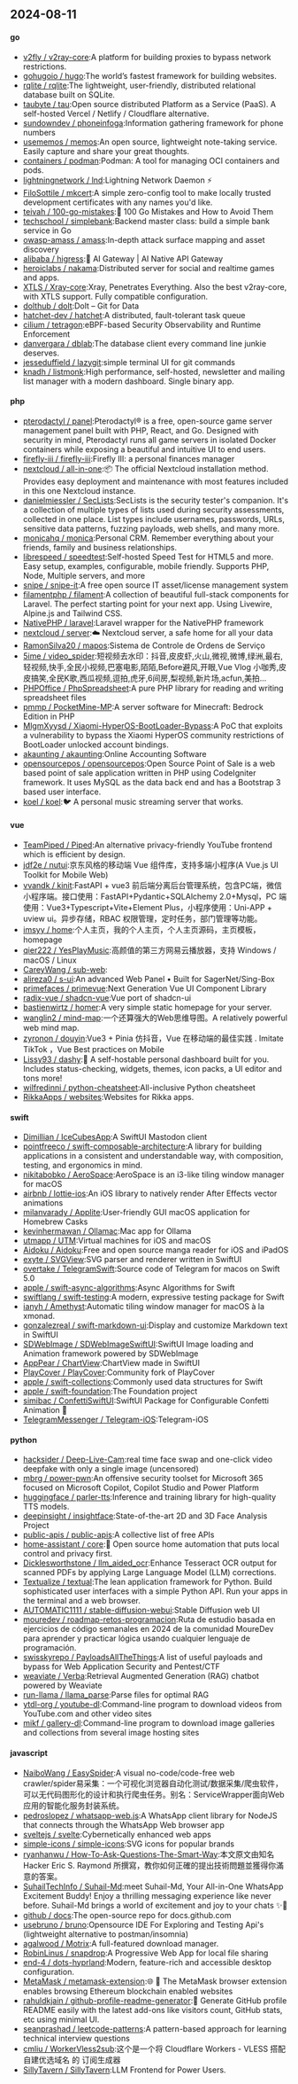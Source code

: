 ## 2024-08-11

#### go
* [v2fly / v2ray-core](https://github.com/v2fly/v2ray-core):A platform for building proxies to bypass network restrictions.
* [gohugoio / hugo](https://github.com/gohugoio/hugo):The world’s fastest framework for building websites.
* [rqlite / rqlite](https://github.com/rqlite/rqlite):The lightweight, user-friendly, distributed relational database built on SQLite.
* [taubyte / tau](https://github.com/taubyte/tau):Open source distributed Platform as a Service (PaaS). A self-hosted Vercel / Netlify / Cloudflare alternative.
* [sundowndev / phoneinfoga](https://github.com/sundowndev/phoneinfoga):Information gathering framework for phone numbers
* [usememos / memos](https://github.com/usememos/memos):An open source, lightweight note-taking service. Easily capture and share your great thoughts.
* [containers / podman](https://github.com/containers/podman):Podman: A tool for managing OCI containers and pods.
* [lightningnetwork / lnd](https://github.com/lightningnetwork/lnd):Lightning Network Daemon ⚡️
* [FiloSottile / mkcert](https://github.com/FiloSottile/mkcert):A simple zero-config tool to make locally trusted development certificates with any names you'd like.
* [teivah / 100-go-mistakes](https://github.com/teivah/100-go-mistakes):📖 100 Go Mistakes and How to Avoid Them
* [techschool / simplebank](https://github.com/techschool/simplebank):Backend master class: build a simple bank service in Go
* [owasp-amass / amass](https://github.com/owasp-amass/amass):In-depth attack surface mapping and asset discovery
* [alibaba / higress](https://github.com/alibaba/higress):🤖 AI Gateway | AI Native API Gateway
* [heroiclabs / nakama](https://github.com/heroiclabs/nakama):Distributed server for social and realtime games and apps.
* [XTLS / Xray-core](https://github.com/XTLS/Xray-core):Xray, Penetrates Everything. Also the best v2ray-core, with XTLS support. Fully compatible configuration.
* [dolthub / dolt](https://github.com/dolthub/dolt):Dolt – Git for Data
* [hatchet-dev / hatchet](https://github.com/hatchet-dev/hatchet):A distributed, fault-tolerant task queue
* [cilium / tetragon](https://github.com/cilium/tetragon):eBPF-based Security Observability and Runtime Enforcement
* [danvergara / dblab](https://github.com/danvergara/dblab):The database client every command line junkie deserves.
* [jesseduffield / lazygit](https://github.com/jesseduffield/lazygit):simple terminal UI for git commands
* [knadh / listmonk](https://github.com/knadh/listmonk):High performance, self-hosted, newsletter and mailing list manager with a modern dashboard. Single binary app.

#### php
* [pterodactyl / panel](https://github.com/pterodactyl/panel):Pterodactyl® is a free, open-source game server management panel built with PHP, React, and Go. Designed with security in mind, Pterodactyl runs all game servers in isolated Docker containers while exposing a beautiful and intuitive UI to end users.
* [firefly-iii / firefly-iii](https://github.com/firefly-iii/firefly-iii):Firefly III: a personal finances manager
* [nextcloud / all-in-one](https://github.com/nextcloud/all-in-one):📦 The official Nextcloud installation method. Provides easy deployment and maintenance with most features included in this one Nextcloud instance.
* [danielmiessler / SecLists](https://github.com/danielmiessler/SecLists):SecLists is the security tester's companion. It's a collection of multiple types of lists used during security assessments, collected in one place. List types include usernames, passwords, URLs, sensitive data patterns, fuzzing payloads, web shells, and many more.
* [monicahq / monica](https://github.com/monicahq/monica):Personal CRM. Remember everything about your friends, family and business relationships.
* [librespeed / speedtest](https://github.com/librespeed/speedtest):Self-hosted Speed Test for HTML5 and more. Easy setup, examples, configurable, mobile friendly. Supports PHP, Node, Multiple servers, and more
* [snipe / snipe-it](https://github.com/snipe/snipe-it):A free open source IT asset/license management system
* [filamentphp / filament](https://github.com/filamentphp/filament):A collection of beautiful full-stack components for Laravel. The perfect starting point for your next app. Using Livewire, Alpine.js and Tailwind CSS.
* [NativePHP / laravel](https://github.com/NativePHP/laravel):Laravel wrapper for the NativePHP framework
* [nextcloud / server](https://github.com/nextcloud/server):☁️ Nextcloud server, a safe home for all your data
* [RamonSilva20 / mapos](https://github.com/RamonSilva20/mapos):Sistema de Controle de Ordens de Serviço
* [5ime / video_spider](https://github.com/5ime/video_spider):短视频去水印：抖音,皮皮虾,火山,微视,微博,绿洲,最右,轻视频,快手,全民小视频,巴塞电影,陌陌,Before避风,开眼,Vue Vlog 小咖秀,皮皮搞笑,全民K歌,西瓜视频,逗拍,虎牙,6间房,梨视频,新片场,acfun,美拍...
* [PHPOffice / PhpSpreadsheet](https://github.com/PHPOffice/PhpSpreadsheet):A pure PHP library for reading and writing spreadsheet files
* [pmmp / PocketMine-MP](https://github.com/pmmp/PocketMine-MP):A server software for Minecraft: Bedrock Edition in PHP
* [MlgmXyysd / Xiaomi-HyperOS-BootLoader-Bypass](https://github.com/MlgmXyysd/Xiaomi-HyperOS-BootLoader-Bypass):A PoC that exploits a vulnerability to bypass the Xiaomi HyperOS community restrictions of BootLoader unlocked account bindings.
* [akaunting / akaunting](https://github.com/akaunting/akaunting):Online Accounting Software
* [opensourcepos / opensourcepos](https://github.com/opensourcepos/opensourcepos):Open Source Point of Sale is a web based point of sale application written in PHP using CodeIgniter framework. It uses MySQL as the data back end and has a Bootstrap 3 based user interface.
* [koel / koel](https://github.com/koel/koel):🐦 A personal music streaming server that works.

#### vue
* [TeamPiped / Piped](https://github.com/TeamPiped/Piped):An alternative privacy-friendly YouTube frontend which is efficient by design.
* [jdf2e / nutui](https://github.com/jdf2e/nutui):京东风格的移动端 Vue 组件库，支持多端小程序(A Vue.js UI Toolkit for Mobile Web)
* [vvandk / kinit](https://github.com/vvandk/kinit):FastAPI + vue3 前后端分离后台管理系统，包含PC端，微信小程序端。接口使用：FastAPI+Pydantic+SQLAlchemy 2.0+Mysql，PC 端使用：Vue3+Typescript+Vite+Element Plus，小程序使用：Uni-APP + uview ui。异步存储，RBAC 权限管理，定时任务，部门管理等功能。
* [imsyy / home](https://github.com/imsyy/home):个人主页，我的个人主页，个人主页源码，主页模板，homepage
* [qier222 / YesPlayMusic](https://github.com/qier222/YesPlayMusic):高颜值的第三方网易云播放器，支持 Windows / macOS / Linux
* [CareyWang / sub-web](https://github.com/CareyWang/sub-web):
* [alireza0 / s-ui](https://github.com/alireza0/s-ui):An advanced Web Panel • Built for SagerNet/Sing-Box
* [primefaces / primevue](https://github.com/primefaces/primevue):Next Generation Vue UI Component Library
* [radix-vue / shadcn-vue](https://github.com/radix-vue/shadcn-vue):Vue port of shadcn-ui
* [bastienwirtz / homer](https://github.com/bastienwirtz/homer):A very simple static homepage for your server.
* [wanglin2 / mind-map](https://github.com/wanglin2/mind-map):一个还算强大的Web思维导图。A relatively powerful web mind map.
* [zyronon / douyin](https://github.com/zyronon/douyin):Vue3 + Pinia 仿抖音，Vue 在移动端的最佳实践 . Imitate TikTok ，Vue Best practices on Mobile
* [Lissy93 / dashy](https://github.com/Lissy93/dashy):🚀 A self-hostable personal dashboard built for you. Includes status-checking, widgets, themes, icon packs, a UI editor and tons more!
* [wilfredinni / python-cheatsheet](https://github.com/wilfredinni/python-cheatsheet):All-inclusive Python cheatsheet
* [RikkaApps / websites](https://github.com/RikkaApps/websites):Websites for Rikka apps.

#### swift
* [Dimillian / IceCubesApp](https://github.com/Dimillian/IceCubesApp):A SwiftUI Mastodon client
* [pointfreeco / swift-composable-architecture](https://github.com/pointfreeco/swift-composable-architecture):A library for building applications in a consistent and understandable way, with composition, testing, and ergonomics in mind.
* [nikitabobko / AeroSpace](https://github.com/nikitabobko/AeroSpace):AeroSpace is an i3-like tiling window manager for macOS
* [airbnb / lottie-ios](https://github.com/airbnb/lottie-ios):An iOS library to natively render After Effects vector animations
* [milanvarady / Applite](https://github.com/milanvarady/Applite):User-friendly GUI macOS application for Homebrew Casks
* [kevinhermawan / Ollamac](https://github.com/kevinhermawan/Ollamac):Mac app for Ollama
* [utmapp / UTM](https://github.com/utmapp/UTM):Virtual machines for iOS and macOS
* [Aidoku / Aidoku](https://github.com/Aidoku/Aidoku):Free and open source manga reader for iOS and iPadOS
* [exyte / SVGView](https://github.com/exyte/SVGView):SVG parser and renderer written in SwiftUI
* [overtake / TelegramSwift](https://github.com/overtake/TelegramSwift):Source code of Telegram for macos on Swift 5.0
* [apple / swift-async-algorithms](https://github.com/apple/swift-async-algorithms):Async Algorithms for Swift
* [swiftlang / swift-testing](https://github.com/swiftlang/swift-testing):A modern, expressive testing package for Swift
* [ianyh / Amethyst](https://github.com/ianyh/Amethyst):Automatic tiling window manager for macOS à la xmonad.
* [gonzalezreal / swift-markdown-ui](https://github.com/gonzalezreal/swift-markdown-ui):Display and customize Markdown text in SwiftUI
* [SDWebImage / SDWebImageSwiftUI](https://github.com/SDWebImage/SDWebImageSwiftUI):SwiftUI Image loading and Animation framework powered by SDWebImage
* [AppPear / ChartView](https://github.com/AppPear/ChartView):ChartView made in SwiftUI
* [PlayCover / PlayCover](https://github.com/PlayCover/PlayCover):Community fork of PlayCover
* [apple / swift-collections](https://github.com/apple/swift-collections):Commonly used data structures for Swift
* [apple / swift-foundation](https://github.com/apple/swift-foundation):The Foundation project
* [simibac / ConfettiSwiftUI](https://github.com/simibac/ConfettiSwiftUI):SwiftUI Package for Configurable Confetti Animation 🎉
* [TelegramMessenger / Telegram-iOS](https://github.com/TelegramMessenger/Telegram-iOS):Telegram-iOS

#### python
* [hacksider / Deep-Live-Cam](https://github.com/hacksider/Deep-Live-Cam):real time face swap and one-click video deepfake with only a single image (uncensored)
* [mbrg / power-pwn](https://github.com/mbrg/power-pwn):An offensive security toolset for Microsoft 365 focused on Microsoft Copilot, Copilot Studio and Power Platform
* [huggingface / parler-tts](https://github.com/huggingface/parler-tts):Inference and training library for high-quality TTS models.
* [deepinsight / insightface](https://github.com/deepinsight/insightface):State-of-the-art 2D and 3D Face Analysis Project
* [public-apis / public-apis](https://github.com/public-apis/public-apis):A collective list of free APIs
* [home-assistant / core](https://github.com/home-assistant/core):🏡 Open source home automation that puts local control and privacy first.
* [Dicklesworthstone / llm_aided_ocr](https://github.com/Dicklesworthstone/llm_aided_ocr):Enhance Tesseract OCR output for scanned PDFs by applying Large Language Model (LLM) corrections.
* [Textualize / textual](https://github.com/Textualize/textual):The lean application framework for Python. Build sophisticated user interfaces with a simple Python API. Run your apps in the terminal and a web browser.
* [AUTOMATIC1111 / stable-diffusion-webui](https://github.com/AUTOMATIC1111/stable-diffusion-webui):Stable Diffusion web UI
* [mouredev / roadmap-retos-programacion](https://github.com/mouredev/roadmap-retos-programacion):Ruta de estudio basada en ejercicios de código semanales en 2024 de la comunidad MoureDev para aprender y practicar lógica usando cualquier lenguaje de programación.
* [swisskyrepo / PayloadsAllTheThings](https://github.com/swisskyrepo/PayloadsAllTheThings):A list of useful payloads and bypass for Web Application Security and Pentest/CTF
* [weaviate / Verba](https://github.com/weaviate/Verba):Retrieval Augmented Generation (RAG) chatbot powered by Weaviate
* [run-llama / llama_parse](https://github.com/run-llama/llama_parse):Parse files for optimal RAG
* [ytdl-org / youtube-dl](https://github.com/ytdl-org/youtube-dl):Command-line program to download videos from YouTube.com and other video sites
* [mikf / gallery-dl](https://github.com/mikf/gallery-dl):Command-line program to download image galleries and collections from several image hosting sites

#### javascript
* [NaiboWang / EasySpider](https://github.com/NaiboWang/EasySpider):A visual no-code/code-free web crawler/spider易采集：一个可视化浏览器自动化测试/数据采集/爬虫软件，可以无代码图形化的设计和执行爬虫任务。别名：ServiceWrapper面向Web应用的智能化服务封装系统。
* [pedroslopez / whatsapp-web.js](https://github.com/pedroslopez/whatsapp-web.js):A WhatsApp client library for NodeJS that connects through the WhatsApp Web browser app
* [sveltejs / svelte](https://github.com/sveltejs/svelte):Cybernetically enhanced web apps
* [simple-icons / simple-icons](https://github.com/simple-icons/simple-icons):SVG icons for popular brands
* [ryanhanwu / How-To-Ask-Questions-The-Smart-Way](https://github.com/ryanhanwu/How-To-Ask-Questions-The-Smart-Way):本文原文由知名 Hacker Eric S. Raymond 所撰寫，教你如何正確的提出技術問題並獲得你滿意的答案。
* [SuhailTechInfo / Suhail-Md](https://github.com/SuhailTechInfo/Suhail-Md):meet Suhail-Md, Your All-in-One WhatsApp Excitement Buddy! Enjoy a thrilling messaging experience like never before. Suhail-Md brings a world of excitement and joy to your chats ✨🤖
* [github / docs](https://github.com/github/docs):The open-source repo for docs.github.com
* [usebruno / bruno](https://github.com/usebruno/bruno):Opensource IDE For Exploring and Testing Api's (lightweight alternative to postman/insomnia)
* [agalwood / Motrix](https://github.com/agalwood/Motrix):A full-featured download manager.
* [RobinLinus / snapdrop](https://github.com/RobinLinus/snapdrop):A Progressive Web App for local file sharing
* [end-4 / dots-hyprland](https://github.com/end-4/dots-hyprland):Modern, feature-rich and accessible desktop configuration.
* [MetaMask / metamask-extension](https://github.com/MetaMask/metamask-extension):🌐 🔌 The MetaMask browser extension enables browsing Ethereum blockchain enabled websites
* [rahuldkjain / github-profile-readme-generator](https://github.com/rahuldkjain/github-profile-readme-generator):🚀 Generate GitHub profile README easily with the latest add-ons like visitors count, GitHub stats, etc using minimal UI.
* [seanprashad / leetcode-patterns](https://github.com/seanprashad/leetcode-patterns):A pattern-based approach for learning technical interview questions
* [cmliu / WorkerVless2sub](https://github.com/cmliu/WorkerVless2sub):这个是一个将 Cloudflare Workers - VLESS 搭配 自建优选域名 的 订阅生成器
* [SillyTavern / SillyTavern](https://github.com/SillyTavern/SillyTavern):LLM Frontend for Power Users.
